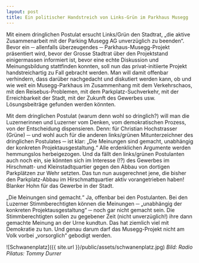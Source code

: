 ```yaml
---
layout: post
title: Ein politischer Handstreich von Links-Grün im Parkhaus Musegg 
---
```


Mit einem dringlichen Postulat ersucht Links/Grün den Stadtrat, „die aktive Zusammenarbeit mit der Parking Musegg AG unverzüglich zu beenden“. Bevor ein ─ allenfalls überzeugendes ─ Parkhaus-Musegg-Projekt präsentiert wird, bevor der Grosse Stadtrat über den Projektstand einigermassen informiert ist, bevor eine echte Diskussion und Meinungsbildung stattfinden konnten, soll nun das privat-initiierte Projekt handstreichartig zu Fall gebracht werden. Man will damit offenbar verhindern, dass darüber nachgedacht und diskutiert werden kann, ob und wie weit ein Musegg-Parkhaus im Zusammenhang mit dem Verkehrschaos, mit den Reisebus-Problemen, mit dem Parkplatz-Suchverkehr, mit der Erreichbarkeit der Stadt, mit der Zukunft des Gewerbes usw. Lösungsbeiträge gefunden werden könnten. 

Mit dem dringlichen Postulat (warum denn wohl so dringlich?) will man die Luzernerinnen und Luzerner vom Denken, vom demokratischen Prozess, von der Entscheidung dispensieren. Denn: für Christian Hochstrasser (Grüne) ─ und wohl auch für die anderen links/grünen Mitunterzeichner des dringlichen Postulates ─ ist klar: „Die Meinungen sind gemacht, unabhängig der konkreten Projektausgestaltung.“ Alle erdenklichen Argumente werden hemmungslos herbeigezogen. Und da fällt den links/grünen Postulanten auch noch ein, sie könnten sich im Interesse (!?) des Gewerbes im Hirschmatt- und Kleinstadtquartier gegen den Abbau von dortigen Parkplätzen zur Wehr setzten. Das tun nun ausgerechnet jene, die bisher den Parkplatz-Abbau im Hirschmattquartier aktiv vorangetrieben haben! Blanker Hohn für das Gewerbe in der Stadt. 

„Die Meinungen sind gemacht.“ Ja, offenbar bei den Postulanten. Bei den Luzerner Stimmberechtigten können die Meinungen ─ „unabhängig der konkreten Projektausgestaltung“ ─ noch gar nicht gemacht sein. Die Stimmberechtigten sollen zu gegebener Zeit (nicht unverzüglich!) ihre dann gemachte Meinung an der Urne kundtun. Das hat ziemlich viel mit Demokratie zu tun. Und genau darum darf das Musegg-Projekt nicht am Volk vorbei „vorsorglich“ gebodigt werden.

![Schwanenplatz]({{ site.url }}/public/assets/schwanenplatz.jpg)
*Bild: Radio Pilatus: Tommy Durrer*
